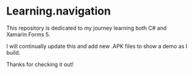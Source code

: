 # Learning.navigation
This repository is dedicated to my journey 
learning both C# and Xamarin.Forms 5. 

I will continually update this and add new
.APK files to show a demo as I build. 

Thanks for checking it out! 
